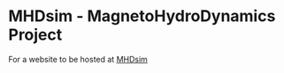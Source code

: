 # MHDsim - MagnetoHydroDynamics Project
For a website to be hosted at [MHDsim]((https://adhilshaa.github.io/MHDsim/))

